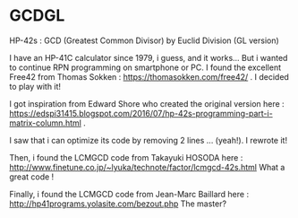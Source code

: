 # GCDGL
HP-42s :  GCD (Greatest Common Divisor) by Euclid Division (GL version)

I have an HP-41C calculator since 1979, i guess, and it works...
But i wanted to continue RPN programming on smartphone or PC.
I found the excellent Free42 from Thomas Sokken : https://thomasokken.com/free42/ .
I decided to play with it!

I got inspiration from Edward Shore who created the original version here : https://edspi31415.blogspot.com/2016/07/hp-42s-programming-part-i-matrix-column.html .

I saw that i can optimize its code by removing 2 lines ... (yeah!).
I rewrote it!

Then, i found the LCMGCD code from Takayuki HOSODA here : http://www.finetune.co.jp/~lyuka/technote/factor/lcmgcd-42s.html
What a great code !

Finally, i found the LCMGCD code from Jean-Marc Baillard here : http://hp41programs.yolasite.com/bezout.php
The master?
